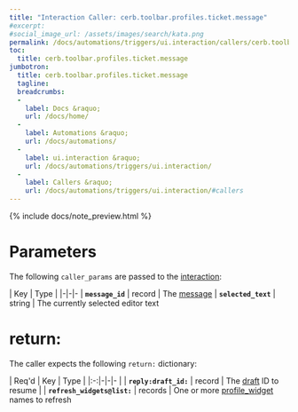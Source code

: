 ```yaml
---
title: "Interaction Caller: cerb.toolbar.profiles.ticket.message"
#excerpt: 
#social_image_url: /assets/images/search/kata.png
permalink: /docs/automations/triggers/ui.interaction/callers/cerb.toolbar.profiles.ticket.message/
toc:
  title: cerb.toolbar.profiles.ticket.message
jumbotron:
  title: cerb.toolbar.profiles.ticket.message
  tagline: 
  breadcrumbs:
  -
    label: Docs &raquo;
    url: /docs/home/
  -
    label: Automations &raquo;
    url: /docs/automations/
  -
    label: ui.interaction &raquo;
    url: /docs/automations/triggers/ui.interaction/
  -
    label: Callers &raquo;
    url: /docs/automations/triggers/ui.interaction/#callers
---
```


{% include docs/note_preview.html %}

# Parameters

The following `caller_params` are passed to the [interaction](/docs/automations/triggers/ui.interaction/):

| Key | Type | 
|-|-|-
| **`message_id`** | record | The [message](/docs/records/types/message/)
| **`selected_text`** | string | The currently selected editor text

# return:

The caller expects the following `return:` dictionary:

| Req'd | Key | Type | 
|:-:|-|-|-
| | **`reply:draft_id:`** | record | The [draft](/docs/records/types/draft/) ID to resume
| | **`refresh_widgets@list:`** | records | One or more [profile_widget](/docs/records/types/profile_widget/) names to refresh
